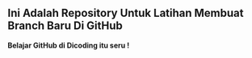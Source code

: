 ## Ini Adalah Repository Untuk Latihan Membuat Branch Baru Di GitHub
**Belajar GitHub di Dicoding itu seru !**
